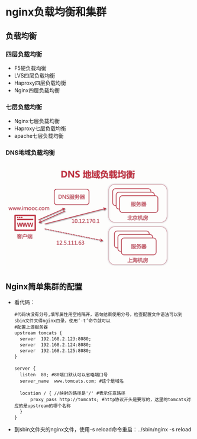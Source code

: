 # nginx负载均衡和集群

## 负载均衡

### 四层负载均衡

- F5硬负载均衡
- LVS四层负载均衡
- Haproxy四层负载均衡
- Nginx四层负载均衡

### 七层负载均衡

- Nginx七层负载均衡
- Haproxy七层负载均衡
- apache七层负载均衡

### DNS地域负载均衡

![image-20200407163220245](..\image-20200407163220245.png)

## Nginx简单集群的配置

- 看代码：

  ```
  #代码块没有分号,填写属性用空格隔开，语句结束使用分号，检查配置文件语法可以到sbin文件夹得nginx目录，使用‘-t’命令就可以
  #配置上游服务器
  upstream tomcats {
  	server  192.168.2.123:8080;
  	server  192.168.2.124:8080;
  	server  192.168.2.125:8080;
  }
  
  server {
  	listen  80; #80端口默认可以省略端口号
  	server_name  www.tomcats.com; #这个是域名
  	
  	location / { //映射的路径是'/' #表示任意路径
  		proxy_pass http://tomcats; #http协议开头是要写的，这里的tomcats对应的是upstream的哪个名称
  	}
  }
  ```

- 到sbin文件夹的nginx文件，使用-s reload命令重启：../sbin/nginx -s reload
